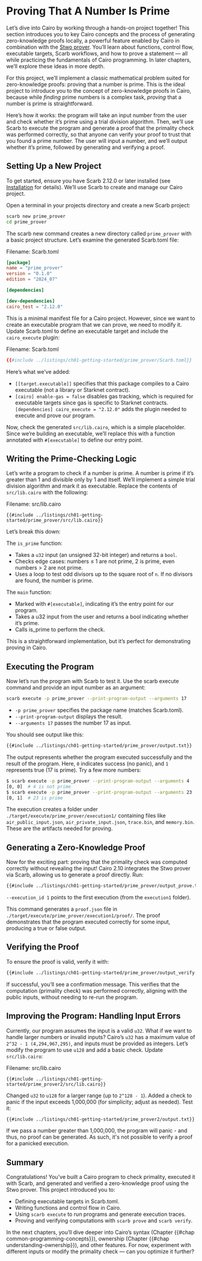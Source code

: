 # Proving That A Number Is Prime

Let’s dive into Cairo by working through a hands-on project together! This section introduces you to key Cairo concepts and the process of generating zero-knowledge proofs locally, a powerful feature enabled by Cairo in combination with the [Stwo prover][stwo]. You’ll learn about functions, control flow, executable targets, Scarb workflows, and how to prove a statement — all while practicing the fundamentals of Cairo programming. In later chapters, we’ll explore these ideas in more depth.

For this project, we’ll implement a classic mathematical problem suited for zero-knowledge proofs: proving that a number is prime. This is the ideal project to introduce you to the concept of zero-knowledge proofs in Cairo, because while _finding_ prime numbers is a complex task, _proving_ that a number is prime is straightforward.

Here’s how it works: the program will take an input number from the user and check whether it’s prime using a trial division algorithm. Then, we’ll use Scarb to execute the program and generate a proof that the primality check was performed correctly, so that anyone can verify your proof to trust that you found a prime number. The user will input a number, and we’ll output whether it’s prime, followed by generating and verifying a proof.

## Setting Up a New Project

To get started, ensure you have Scarb 2.12.0 or later installed (see [Installation][installation] for details). We’ll use Scarb to create and manage our Cairo project.

Open a terminal in your projects directory and create a new Scarb project:

```bash
scarb new prime_prover
cd prime_prover
```

The scarb new command creates a new directory called `prime_prover` with a basic project structure. Let’s examine the generated Scarb.toml file:

<span class="filename">Filename: Scarb.toml</span>

```toml
[package]
name = "prime_prover"
version = "0.1.0"
edition = "2024_07"

[dependencies]

[dev-dependencies]
cairo_test = "2.12.0"
```

This is a minimal manifest file for a Cairo project. However, since we want to create an executable program that we can prove, we need to modify it. Update Scarb.toml to define an executable target and include the `cairo_execute` plugin:

<span class="filename">Filename: Scarb.toml</span>

```toml
{{#include ../listings/ch01-getting-started/prime_prover/Scarb.toml}}
```

Here’s what we’ve added:

- `[[target.executable]]` specifies that this package compiles to a Cairo executable (not a library or Starknet contract).
- `[cairo] enable-gas = false` disables gas tracking, which is required for executable targets since gas is specific to Starknet contracts.
  `[dependencies] cairo_execute = "2.12.0"` adds the plugin needed to execute and prove our program.

Now, check the generated `src/lib.cairo`, which is a simple placeholder. Since we’re building an executable, we’ll replace this with a function annotated with `#[executable]` to define our entry point.

## Writing the Prime-Checking Logic

Let’s write a program to check if a number is prime. A number is prime if it’s greater than 1 and divisible only by 1 and itself. We’ll implement a simple trial division algorithm and mark it as executable. Replace the contents of `src/lib.cairo` with the following:

<span class="filename">Filename: src/lib.cairo</span>

```cairo
{{#include ../listings/ch01-getting-started/prime_prover/src/lib.cairo}}
```

Let’s break this down:

The `is_prime` function:

- Takes a `u32` input (an unsigned 32-bit integer) and returns a `bool`.
- Checks edge cases: numbers ≤ 1 are not prime, 2 is prime, even numbers > 2 are not prime.
- Uses a loop to test odd divisors up to the square root of `n`. If no divisors are found, the number is prime.

The `main` function:

- Marked with `#[executable]`, indicating it’s the entry point for our program.
- Takes a u32 input from the user and returns a bool indicating whether it’s prime.
- Calls is_prime to perform the check.

This is a straightforward implementation, but it’s perfect for demonstrating proving in Cairo.

## Executing the Program

Now let’s run the program with Scarb to test it. Use the scarb execute command and provide an input number as an argument:

```bash
scarb execute -p prime_prover --print-program-output --arguments 17
```

- `-p prime_prover` specifies the package name (matches Scarb.toml).
- `--print-program-output` displays the result.
- `--arguments 17` passes the number 17 as input.

You should see output like this:

```bash
{{#include ../listings/ch01-getting-started/prime_prover/output.txt}}
```

The output represents whether the program executed successfully and the result of the program. Here, `0` indicates success (no panic), and `1` represents true (17 is prime). Try a few more numbers:

```bash
$ scarb execute -p prime_prover --print-program-output --arguments 4
[0, 0]  # 4 is not prime
$ scarb execute -p prime_prover --print-program-output --arguments 23
[0, 1]  # 23 is prime
```

The execution creates a folder under `./target/execute/prime_prover/execution1/` containing files like `air_public_input.json`, `air_private_input.json`, `trace.bin`, and `memory.bin`. These are the artifacts needed for proving.

## Generating a Zero-Knowledge Proof

Now for the exciting part: proving that the primality check was computed correctly without revealing the input! Cairo 2.10 integrates the Stwo prover via Scarb, allowing us to generate a proof directly. Run:

```bash
{{#include ../listings/ch01-getting-started/prime_prover/output_prove.txt}}
```

`--execution_id 1` points to the first execution (from the `execution1` folder).

This command generates a `proof.json` file in `./target/execute/prime_prover/execution1/proof/`. The proof demonstrates that the program executed correctly for some input, producing a true or false output.

## Verifying the Proof

To ensure the proof is valid, verify it with:

```bash
{{#include ../listings/ch01-getting-started/prime_prover/output_verify.txt}}
```

If successful, you’ll see a confirmation message. This verifies that the computation (primality check) was performed correctly, aligning with the public inputs, without needing to re-run the program.

## Improving the Program: Handling Input Errors

Currently, our program assumes the input is a valid `u32`. What if we want to handle larger numbers or invalid inputs? Cairo’s `u32` has a maximum value of `2^32 - 1 (4,294,967,295)`, and inputs must be provided as integers. Let’s modify the program to use `u128` and add a basic check. Update `src/lib.cairo`:

<span class="filename">Filename: src/lib.cairo</span>

```cairo
{{#include ../listings/ch01-getting-started/prime_prover2/src/lib.cairo}}
```

Changed `u32` to `u128` for a larger range (up to `2^128 - 1`).
Added a check to panic if the input exceeds 1,000,000 (for simplicity; adjust as needed).
Test it:

```bash
{{#include ../listings/ch01-getting-started/prime_prover2/output.txt}}
```

If we pass a number greater than 1,000,000, the program will panic - and thus, no proof can be generated. As such, it's not possible to verify a proof for a panicked execution.

## Summary

Congratulations! You’ve built a Cairo program to check primality, executed it with Scarb, and generated and verified a zero-knowledge proof using the Stwo prover. This project introduced you to:

- Defining executable targets in Scarb.toml.
- Writing functions and control flow in Cairo.
- Using `scarb execute` to run programs and generate execution traces.
- Proving and verifying computations with `scarb prove` and `scarb verify`.

In the next chapters, you’ll dive deeper into Cairo’s syntax (Chapter {{#chap common-programming-concepts}}), ownership (Chapter {{#chap understanding-ownership}}), and other features. For now, experiment with different inputs or modify the primality check — can you optimize it further?

[installation]: ./ch01-01-installation.md
[stwo]: https://github.com/starkware-libs/stwo
